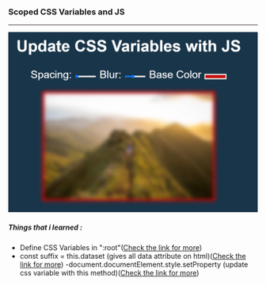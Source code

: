 ### Scoped CSS Variables and JS

<hr>

![Scoped CSS Variables and JS](../css-variables-javascript/css-js-variables.png)

##### Things that i learned :

- Define CSS Variables in ":root"([Check the link for more](https://developer.mozilla.org/tr/docs/Web/CSS/:root))
- const suffix = this.dataset (gives all data attribute on html)([Check the link for more](https://developer.mozilla.org/en-US/docs/Web/API/HTMLOrForeignElement/dataset))
  -document.documentElement.style.setProperty (update css variable with this method)([Check the link for more](https://developer.mozilla.org/en-US/docs/Web/API/CSSStyleDeclaration/setProperty))
